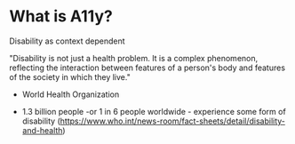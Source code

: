 # What is A11y?

Disability as context dependent

"Disability is not just a health problem. It is a complex phenomenon, reflecting the interaction between features of a person's body and features of the society in which they live."

- World Health Organization

- 1.3 billion people -or 1 in 6 people worldwide -  experience some form of disability (https://www.who.int/news-room/fact-sheets/detail/disability-and-health)